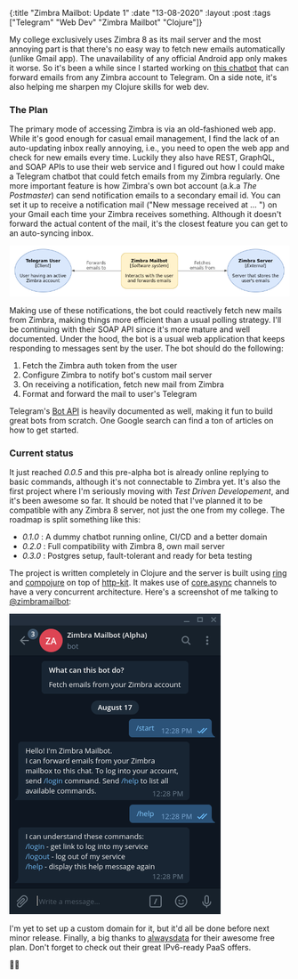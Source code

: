 {:title  "Zimbra Mailbot: Update 1"
 :date   "13-08-2020"
 :layout :post
 :tags   ["Telegram" "Web Dev" "Zimbra Mailbot" "Clojure"]}

My college exclusively uses Zimbra 8 as its mail server and the most annoying part is that there's no easy way to fetch new emails automatically (unlike Gmail app). The unavailability of any official Android app only makes it worse. So it's been a while since I started working on [this chatbot](https://github.com/praj-foss/zimbramailbot) that can forward emails from any Zimbra account to Telegram. On a side note, it's also helping me sharpen my Clojure skills for web dev. <!-- more -->

### The Plan

The primary mode of accessing Zimbra is via an old-fashioned web app. While it's good enough for casual email management, I find the lack of an auto-updating inbox really annoying, i.e., you need to open the web app and check for new emails every time. Luckily they also have REST, GraphQL, and SOAP APIs to use their web service and I figured out how I could make a Telegram chatbot that could fetch emails from my Zimbra regularly. One more important feature is how Zimbra's own bot account (a.k.a _The Postmaster_) can send notification emails to a secondary email id. You can set it up to receive a notification mail ("New message received at ... ") on your Gmail each time your Zimbra receives something. Although it doesn't forward the actual content of the mail, it's the closest feature you can get to an auto-syncing inbox. 

![diagram](/img/2020/zmb-1.png)

Making use of these notifications, the bot could reactively fetch new mails from Zimbra, making things more efficient than a usual polling strategy. I'll be continuing with their SOAP API since it's more mature and well documented. Under the hood, the bot is a usual web application that keeps responding to messages sent by the user. The bot should do the following:

1. Fetch the Zimbra auth token from the user
2. Configure Zimbra to notify bot's custom mail server
3. On receiving a notification, fetch new mail from Zimbra
4. Format and forward the mail to user's Telegram

Telegram's [Bot API](https://core.telegram.org/bots/api) is heavily documented as well, making it fun to build great bots from scratch. One Google search can find a ton of articles on how to get started.

### Current status

It just reached _0.0.5_ and this pre-alpha bot is already online replying to basic commands, although it's not connectable to Zimbra yet. It's also the first project where I'm seriously moving with _Test Driven Developement_, and it's been awesome so far. It should be noted that I've planned it to be compatible with any Zimbra 8 server, not just the one from my college. The roadmap is split something like this:

* _0.1.0_ : A dummy chatbot running online, CI/CD and a better domain
* _0.2.0_ : Full compatibility with Zimbra 8, own mail server
* _0.3.0_ : Postgres setup, fault-tolerant and ready for beta testing

The project is written completely in Clojure and the server is built using [ring](https://github.com/ring-clojure/ring) and [compojure](https://github.com/weavejester/compojure) on top of [http-kit](https://github.com/http-kit/http-kit). It makes use of [core.async](https://github.com/clojure/core.async) channels to have a very concurrent architecture. Here's a screenshot of me talking to [@zimbramailbot](https://t.me/zimbramailbot): 

![screenshot](/img/2020/zmb-2.png)

I'm yet to set up a custom domain for it, but it'd all be done before next minor release. Finally, a big thanks to [alwaysdata](https://www.alwaysdata.com/en/) for their awesome free plan. Don't forget to check out their great IPv6-ready PaaS offers.

🚣‍♂️